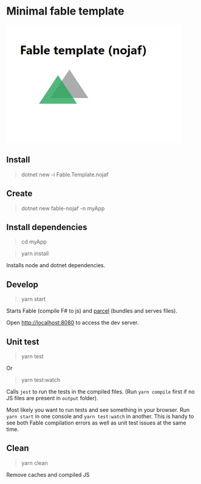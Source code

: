 # Minimal fable template

<img src="screenshot.png" />

## Install

> dotnet new -i Fable.Template.nojaf

## Create

> dotnet new fable-nojaf -n myApp

## Install dependencies

> cd myApp

> yarn install

Installs node and dotnet dependencies.

## Develop

> yarn start

Starts Fable (compile F# to js) and [parcel](https://parceljs.org/) (bundles and serves files).

Open [http://localhost:8080](http://localhost:8080) to access the dev server.

## Unit test

> yarn test

Or

> yarn test:watch

Calls `jest` to run the tests in the compiled files. (Run `yarn compile` first if no JS files are present in `output` folder).

Most likely you want to run tests and see something in your browser.
Run `yarn start` in one console and `yarn test:watch` in another.
This is handy to see both Fable compilation errors as well as unit test issues at the same time.

## Clean

> yarn clean

Remove caches and compiled JS